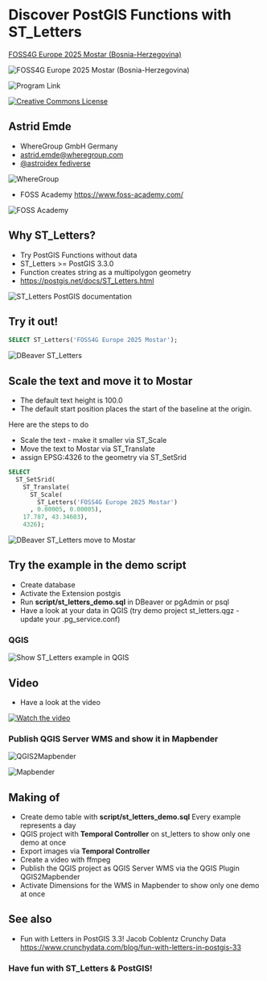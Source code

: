 # Discover PostGIS Functions with ST_Letters

[FOSS4G Europe 2025 Mostar (Bosnia-Herzegovina)](https://2025.europe.foss4g.org/)

![FOSS4G Europe 2025 Mostar (Bosnia-Herzegovina)](img/foss4g-europe-2025.png ) 

![Program Link](https://talks.osgeo.org/foss4g-europe-2025/talk/PNYWM8/)


[![Creative Commons License](http://i.creativecommons.org/l/by-sa/4.0/88x31.png)](https://creativecommons.org/licenses/by-sa/4.0/)


## Astrid Emde

* WhereGroup GmbH Germany
* astrid.emde@wheregroup.com
* [@astroidex fediverse](https://mastodon.social/@astroidex)


![WhereGroup](img/WhereGroup.png )

* FOSS Academy https://www.foss-academy.com/

![FOSS Academy](img/FOSSAcademy.png)


## Why ST_Letters? 
* Try PostGIS Functions without data
* ST_Letters >= PostGIS 3.3.0
* Function creates string as a multipolygon geometry
* https://postgis.net/docs/ST_Letters.html

![ST_Letters PostGIS documentation](img/st_letters_function.png)


## Try it out!

```sql
SELECT ST_Letters('FOSS4G Europe 2025 Mostar');
```

![DBeaver ST_Letters](img/dbeaver_first_st_letters.png)


## Scale the text and move it to Mostar

* The default text height is 100.0
* The default start position places the start of the baseline at the origin.

Here are the steps to do

* Scale the text - make it smaller via ST_Scale
* Move the text to Mostar via ST_Translate
* assign EPSG:4326 to the geometry via ST_SetSrid


```sql
SELECT 
  ST_SetSrid(
    ST_Translate(
      ST_Scale(
        ST_Letters('FOSS4G Europe 2025 Mostar')
      , 0.00005, 0.00005),
    17.787, 43.34603), 
    4326);
```

![DBeaver ST_Letters move to Mostar](img/dbeaver_st_letters_in_mostar.png)


## Try the example in the demo script

* Create database
* Activate the Extension postgis
* Run **script/st_letters_demo.sql** in DBeaver or pgAdmin or psql 
* Have a look at your data in QGIS (try demo project st_letters.qgz - update your .pg_service.conf)


### QGIS

![Show ST_Letters example in QGIS](img/qgis_st_letters.png)


## Video

* Have a look at the video

[![Watch the video](https://raw.githubusercontent.com/astroidex/foss4g-europe-2025-discover-postgis-functions-with-st_letters-astrid-emde/04d9c8f27c85c75ac50b6c717e4166a2878a8186/img/video_static.png)](https://youtu.be/gVE3IGr5x9k)


### Publish QGIS Server WMS and show it in Mapbender

![QGIS2Mapbender](img/qgis2mapbender.png)



![Mapbender](img/mapbender_application_dimensions.png)




## Making of

* Create demo table with **script/st_letters_demo.sql** Every example represents a day
* QGIS project with **Temporal Controller** on st_letters to show only one demo at once
* Export images via **Temporal Controller**
* Create a video with ffmpeg
* Publish the QGIS project as QGIS Server WMS via the QGIS Plugin QGIS2Mapbender
* Activate Dimensions for the WMS in Mapbender to show only one demo at once


## See also

* Fun with Letters in PostGIS 3.3! Jacob Coblentz Crunchy Data https://www.crunchydata.com/blog/fun-with-letters-in-postgis-33


### Have fun with ST_Letters & PostGIS!